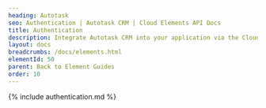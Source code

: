 ```yaml
---
heading: Autotask
seo: Authentication | Autotask CRM | Cloud Elements API Docs
title: Authentication
description: Integrate Autotask CRM into your application via the Cloud Elements APIs.
layout: docs
breadcrumbs: /docs/elements.html
elementId: 50
parent: Back to Element Guides
order: 10
---
```


{% include authentication.md %}
